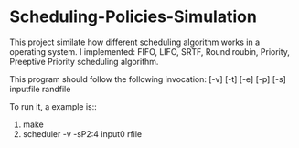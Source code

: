 # Scheduling-Policies-Simulation
This project similate how different scheduling algorithm works in a operating system. I implemented: FIFO, LIFO, SRTF, Round roubin, Priority, Preeptive Priority scheduling algorithm. 

This program should follow the following invocation:
<program> [-v] [-t] [-e] [-p] [-s<schedspec>] inputfile randfile


To run it, a example is::

1. make
2. scheduler -v -sP2:4 input0 rfile
